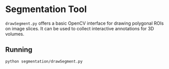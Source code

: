 # Segmentation Tool

`drawSegment.py` offers a basic OpenCV interface for drawing polygonal ROIs on image slices.
It can be used to collect interactive annotations for 3D volumes.

## Running

```bash
python segmentation/drawSegment.py
```
